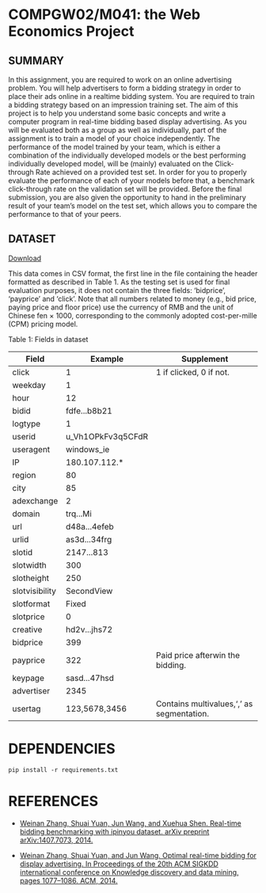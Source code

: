 # COMPGW02/M041: the Web Economics Project

## SUMMARY

In this assignment, you are required to work on an online
advertising problem. You will help advertisers to form a
bidding strategy in order to place their ads online in a realtime
bidding system. You are required to train a bidding
strategy based on an impression training set. The aim of
this project is to help you understand some basic concepts
and write a computer program in real-time bidding based
display advertising. As you will be evaluated both as a group
as well as individually, part of the assignment is to train a
model of your choice independently. The performance of the
model trained by your team, which is either a combination
of the individually developed models or the best performing
individually developed model, will be (mainly) evaluated
on the Click-through Rate achieved on a provided test set.
In order for you to properly evaluate the performance of
each of your models before that, a benchmark click-through
rate on the validation set will be provided. Before the final
submission, you are also given the opportunity to hand in
the preliminary result of your team’s model on the test set,
which allows you to compare the performance to that of your
peers.

## DATASET

[Download](https://drive.google.com/file/d/0B73mmT9K2b4EZkZacFVBRDJtdzQ/view)

This data comes in CSV format, the first line in the file
containing the header formatted as described in Table 1.
As the testing set is used for final evaluation purposes, it
does not contain the three fields: ‘bidprice’, ‘payprice’ and
‘click’. Note that all numbers related to money (e.g., bid
price, paying price and floor price) use the currency of RMB
and the unit of Chinese fen × 1000, corresponding to the
commonly adopted cost-per-mille (CPM) pricing model.

Table 1: Fields in dataset

|Field  |Example|Supplement|
|-------|-------|-------|
|click |1 |1 if clicked, 0 if not.
|weekday |1
|hour |12
|bidid |fdfe...b8b21
|logtype |1
|userid |u_Vh1OPkFv3q5CFdR
|useragent |windows_ie
|IP |180.107.112.*
|region |80
|city |85
|adexchange |2
|domain |trq...Mi
|url |d48a...4efeb
|urlid |as3d...34frg
|slotid |2147...813
|slotwidth |300
|slotheight |250
|slotvisibility |SecondView
|slotformat |Fixed
|slotprice |0
|creative |hd2v...jhs72
|bidprice |399
|payprice |322 |Paid price afterwin the bidding.
|keypage |sasd...47hsd
|advertiser |2345
|usertag |123,5678,3456 |Contains multivalues,‘,’ as segmentation.

# DEPENDENCIES

```
pip install -r requirements.txt
```

# REFERENCES

- [Weinan Zhang, Shuai Yuan, Jun Wang, and Xuehua
Shen. Real-time bidding benchmarking with ipinyou
dataset. arXiv preprint arXiv:1407.7073, 2014.](https://arxiv.org/pdf/1407.7073.pdf)

- [Weinan Zhang, Shuai Yuan, and Jun Wang. Optimal
real-time bidding for display advertising. In Proceedings
of the 20th ACM SIGKDD international conference on
Knowledge discovery and data mining, pages 1077–1086.
ACM, 2014.](http://wnzhang.net/papers/ortb-kdd.pdf)


